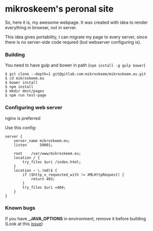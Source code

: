# mikroskeem's peronal site

So, here it is, my awesome webpage. It was created with idea to render everything in browser, not in server.

This idea gives portability, I can migrate my page to every server, since there is no server-side code requred (but webserver configuring is).

### Building
You need to have gulp and bower in path (`npm install -g gulp bower`)

```
$ git clone --depth=1 git@gitlab.com:mikroskeem/mikroskeem.eu.git
$ cd mikroskeem.eu
$ bower install
$ npm install
$ mkdir dest/pages
$ npm run test-page
```

### Configuring web server
nginx is preferred

Use this config:
```
server {
	server_name	mikroskeem.eu;
	listen		50001;

	root	/var/www/mikroskeem.eu;
	location / {
		try_files $uri /index.html;
	}
	location ~ \.(md)$ {
		if ($http_x_requested_with != XMLHttpRequest) {
			return 403;
		}
		try_files $uri =404;
	}
}
```

### Known bugs
If you have **_JAVA_OPTIONS** in environment, remove it before building (Look at this [issue](https://github.com/steida/gulp-closure-compiler/issues/33))
